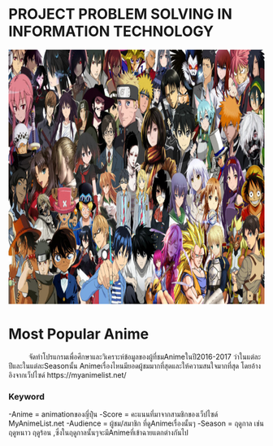 <h1>PROJECT PROBLEM SOLVING IN INFORMATION TECHNOLOGY</h1>
<a href=""><img src="image/anime.jpg" width="1000px"  height="500"></a><br>
<h1>Most Popular Anime</h1>
<h2Objective۞</h2>
&nbsp;&nbsp;&nbsp;&nbsp;&nbsp;&nbsp;&nbsp;&nbsp;&nbsp;&nbsp;จัดทำโปรแกรมเพื่อศึกษาและวิเคราะห์ข้อมูลของผู้ที่ชมAnimeในปี2016-2017 ว่าในแต่ละปีและในแต่ละSeasonนั้น
Animeเรื่องไหนมียอดผู้ชมมากที่สุดและให้ความสนใจมากที่สุด โดยอ้างอิงจากเว็ปไซด์ https://myanimelist.net/

<h3>Keyword</h3>
 -Anime = animationของญี่ปุ่่น
 -Score = คะแนนที่มาจากสามชิกของเว็ปไซด์ MyAnimeList.net
 -Audience = ผู้ชม/สมาชิก ที่ดูAnimeเรื่องนั้นๆ
 -Season = ฤดูกาล เช่น ฤดูหนาว ฤดูร้อน ,ซึ่งในฤดูกาลนั้นๆจะมีAnimeที่เข้าฉายแตกต่างกันไป
